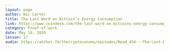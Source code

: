 ```yaml
---
layout: page
author: Nic Carter
title: The Last Word on Bitcoin’s Energy Consumption
link: https://www.coindesk.com/the-last-word-on-bitcoins-energy-consumption
category: Proof-of-work
date: May 19, 2020
lesson: 17
audio: https://anchor.fm/thecryptoconomy/episodes/Read_454---The-Last-Word-on-Bitcoins-Energy-Consumption-Nic-Carter-ellq8h
---
```


